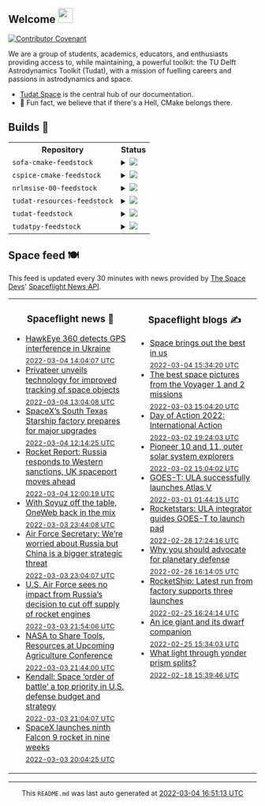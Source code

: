 ## Welcome <img src="https://raw.githubusercontent.com/MartinHeinz/MartinHeinz/master/wave.gif" width="30px">
[![Contributor Covenant](https://img.shields.io/badge/Contributor%20Covenant-2.1-4baaaa.svg?style=for-the-badge)](CODE_OF_CONDUCT.md)

We are a group of students, academics, educators, and enthusiasts providing access to, while maintaining, a powerful toolkit: the TU Delft Astrodynamics Toolkit (Tudat), with a mission of fuelling careers and passions in astrodynamics and space.
- [Tudat Space](https://tudat-space.readthedocs.io/en/latest/) is the central hub of our documentation.
- 🍿 Fun fact, we believe that if there's a Hell, CMake belongs there.

## Builds 🔨
<!-- spaceflight news starts -->
<table>
  <tr>
    <th>Repository</th>
    <th>Status</th>
  </tr>

    
  <tr>
    <td><code>sofa-cmake-feedstock</code></td>
    <td>
      <details>
        <summary>
          <a href="https://dev.azure.com/tudat-team/feedstock-builds/_build/latest?definitionId=&branchName=master">
            <img src="https://dev.azure.com/tudat-team/feedstock-builds/_apis/build/status/feedstock-feedstock?branchName=master">
          </a>
        </summary>
        <table>
          <thead><tr><th>Variant</th><th>Status</th></tr></thead>
          <tbody><tr>
              <td>linux_64</td>
              <td>
                <a href="https://dev.azure.com/tudat-team/feedstock-builds/_build/latest?definitionId=&branchName=master">
                  <img src="https://dev.azure.com/tudat-team/feedstock-builds/_apis/build/status/feedstock-feedstock?branchName=master&jobName=linux&configuration=linux_64_" alt="variant">
                </a>
              </td>
            </tr><tr>
              <td>osx_64</td>
              <td>
                <a href="https://dev.azure.com/tudat-team/feedstock-builds/_build/latest?definitionId=&branchName=master">
                  <img src="https://dev.azure.com/tudat-team/feedstock-builds/_apis/build/status/feedstock-feedstock?branchName=master&jobName=osx&configuration=osx_64_" alt="variant">
                </a>
              </td>
            </tr><tr>
              <td>osx_arm64</td>
              <td>
                <a href="https://dev.azure.com/tudat-team/feedstock-builds/_build/latest?definitionId=&branchName=master">
                  <img src="https://dev.azure.com/tudat-team/feedstock-builds/_apis/build/status/feedstock-feedstock?branchName=master&jobName=osx&configuration=osx_arm64_" alt="variant">
                </a>
              </td>
            </tr><tr>
              <td>win_64</td>
              <td>
                <a href="https://dev.azure.com/tudat-team/feedstock-builds/_build/latest?definitionId=&branchName=master">
                  <img src="https://dev.azure.com/tudat-team/feedstock-builds/_apis/build/status/feedstock-feedstock?branchName=master&jobName=win&configuration=win_64_" alt="variant">
                </a>
              </td>
            </tr>
          </tbody>
        </table>
      </details>
    </td>
  </tr>


    
  <tr>
    <td><code>cspice-cmake-feedstock</code></td>
    <td>
      <details>
        <summary>
          <a href="https://dev.azure.com/tudat-team/feedstock-builds/_build/latest?definitionId=&branchName=master">
            <img src="https://dev.azure.com/tudat-team/feedstock-builds/_apis/build/status/feedstock-feedstock?branchName=master">
          </a>
        </summary>
        <table>
          <thead><tr><th>Variant</th><th>Status</th></tr></thead>
          <tbody><tr>
              <td>linux_64</td>
              <td>
                <a href="https://dev.azure.com/tudat-team/feedstock-builds/_build/latest?definitionId=&branchName=master">
                  <img src="https://dev.azure.com/tudat-team/feedstock-builds/_apis/build/status/feedstock-feedstock?branchName=master&jobName=linux&configuration=linux_64_" alt="variant">
                </a>
              </td>
            </tr><tr>
              <td>osx_64</td>
              <td>
                <a href="https://dev.azure.com/tudat-team/feedstock-builds/_build/latest?definitionId=&branchName=master">
                  <img src="https://dev.azure.com/tudat-team/feedstock-builds/_apis/build/status/feedstock-feedstock?branchName=master&jobName=osx&configuration=osx_64_" alt="variant">
                </a>
              </td>
            </tr><tr>
              <td>osx_arm64</td>
              <td>
                <a href="https://dev.azure.com/tudat-team/feedstock-builds/_build/latest?definitionId=&branchName=master">
                  <img src="https://dev.azure.com/tudat-team/feedstock-builds/_apis/build/status/feedstock-feedstock?branchName=master&jobName=osx&configuration=osx_arm64_" alt="variant">
                </a>
              </td>
            </tr><tr>
              <td>win_64</td>
              <td>
                <a href="https://dev.azure.com/tudat-team/feedstock-builds/_build/latest?definitionId=&branchName=master">
                  <img src="https://dev.azure.com/tudat-team/feedstock-builds/_apis/build/status/feedstock-feedstock?branchName=master&jobName=win&configuration=win_64_" alt="variant">
                </a>
              </td>
            </tr>
          </tbody>
        </table>
      </details>
    </td>
  </tr>


    
  <tr>
    <td><code>nrlmsise-00-feedstock</code></td>
    <td>
      <details>
        <summary>
          <a href="https://dev.azure.com/tudat-team/feedstock-builds/_build/latest?definitionId=&branchName=master">
            <img src="https://dev.azure.com/tudat-team/feedstock-builds/_apis/build/status/feedstock-feedstock?branchName=master">
          </a>
        </summary>
        <table>
          <thead><tr><th>Variant</th><th>Status</th></tr></thead>
          <tbody><tr>
              <td>linux_64</td>
              <td>
                <a href="https://dev.azure.com/tudat-team/feedstock-builds/_build/latest?definitionId=&branchName=master">
                  <img src="https://dev.azure.com/tudat-team/feedstock-builds/_apis/build/status/feedstock-feedstock?branchName=master&jobName=linux&configuration=linux_64_" alt="variant">
                </a>
              </td>
            </tr><tr>
              <td>osx_64</td>
              <td>
                <a href="https://dev.azure.com/tudat-team/feedstock-builds/_build/latest?definitionId=&branchName=master">
                  <img src="https://dev.azure.com/tudat-team/feedstock-builds/_apis/build/status/feedstock-feedstock?branchName=master&jobName=osx&configuration=osx_64_" alt="variant">
                </a>
              </td>
            </tr><tr>
              <td>osx_arm64</td>
              <td>
                <a href="https://dev.azure.com/tudat-team/feedstock-builds/_build/latest?definitionId=&branchName=master">
                  <img src="https://dev.azure.com/tudat-team/feedstock-builds/_apis/build/status/feedstock-feedstock?branchName=master&jobName=osx&configuration=osx_arm64_" alt="variant">
                </a>
              </td>
            </tr><tr>
              <td>win_64</td>
              <td>
                <a href="https://dev.azure.com/tudat-team/feedstock-builds/_build/latest?definitionId=&branchName=master">
                  <img src="https://dev.azure.com/tudat-team/feedstock-builds/_apis/build/status/feedstock-feedstock?branchName=master&jobName=win&configuration=win_64_" alt="variant">
                </a>
              </td>
            </tr>
          </tbody>
        </table>
      </details>
    </td>
  </tr>


    
  <tr>
    <td><code>tudat-resources-feedstock</code></td>
    <td>
      <details>
        <summary>
          <a href="https://dev.azure.com/tudat-team/feedstock-builds/_build/latest?definitionId=&branchName=master">
            <img src="https://dev.azure.com/tudat-team/feedstock-builds/_apis/build/status/feedstock-feedstock?branchName=master">
          </a>
        </summary>
        <table>
          <thead><tr><th>Variant</th><th>Status</th></tr></thead>
          <tbody><tr>
              <td>linux_64</td>
              <td>
                <a href="https://dev.azure.com/tudat-team/feedstock-builds/_build/latest?definitionId=&branchName=master">
                  <img src="https://dev.azure.com/tudat-team/feedstock-builds/_apis/build/status/feedstock-feedstock?branchName=master&jobName=linux&configuration=linux_64_" alt="variant">
                </a>
              </td>
            </tr><tr>
              <td>osx_64</td>
              <td>
                <a href="https://dev.azure.com/tudat-team/feedstock-builds/_build/latest?definitionId=&branchName=master">
                  <img src="https://dev.azure.com/tudat-team/feedstock-builds/_apis/build/status/feedstock-feedstock?branchName=master&jobName=osx&configuration=osx_64_" alt="variant">
                </a>
              </td>
            </tr><tr>
              <td>osx_arm64</td>
              <td>
                <a href="https://dev.azure.com/tudat-team/feedstock-builds/_build/latest?definitionId=&branchName=master">
                  <img src="https://dev.azure.com/tudat-team/feedstock-builds/_apis/build/status/feedstock-feedstock?branchName=master&jobName=osx&configuration=osx_arm64_" alt="variant">
                </a>
              </td>
            </tr><tr>
              <td>win_64</td>
              <td>
                <a href="https://dev.azure.com/tudat-team/feedstock-builds/_build/latest?definitionId=&branchName=master">
                  <img src="https://dev.azure.com/tudat-team/feedstock-builds/_apis/build/status/feedstock-feedstock?branchName=master&jobName=win&configuration=win_64_" alt="variant">
                </a>
              </td>
            </tr>
          </tbody>
        </table>
      </details>
    </td>
  </tr>


    
  <tr>
    <td><code>tudat-feedstock</code></td>
    <td>
      <details>
        <summary>
          <a href="https://dev.azure.com/tudat-team/feedstock-builds/_build/latest?definitionId=2&branchName=master">
            <img src="https://dev.azure.com/tudat-team/feedstock-builds/_apis/build/status/tudat-feedstock?branchName=master">
          </a>
        </summary>
        <table>
          <thead><tr><th>Variant</th><th>Status</th></tr></thead>
          <tbody><tr>
              <td>linux_64</td>
              <td>
                <a href="https://dev.azure.com/tudat-team/feedstock-builds/_build/latest?definitionId=2&branchName=master">
                  <img src="https://dev.azure.com/tudat-team/feedstock-builds/_apis/build/status/tudat-feedstock?branchName=master&jobName=linux&configuration=linux_64_" alt="variant">
                </a>
              </td>
            </tr><tr>
              <td>osx_64</td>
              <td>
                <a href="https://dev.azure.com/tudat-team/feedstock-builds/_build/latest?definitionId=2&branchName=master">
                  <img src="https://dev.azure.com/tudat-team/feedstock-builds/_apis/build/status/tudat-feedstock?branchName=master&jobName=osx&configuration=osx_64_" alt="variant">
                </a>
              </td>
            </tr><tr>
              <td>osx_arm64</td>
              <td>
                <a href="https://dev.azure.com/tudat-team/feedstock-builds/_build/latest?definitionId=2&branchName=master">
                  <img src="https://dev.azure.com/tudat-team/feedstock-builds/_apis/build/status/tudat-feedstock?branchName=master&jobName=osx&configuration=osx_arm64_" alt="variant">
                </a>
              </td>
            </tr><tr>
              <td>win_64</td>
              <td>
                <a href="https://dev.azure.com/tudat-team/feedstock-builds/_build/latest?definitionId=2&branchName=master">
                  <img src="https://dev.azure.com/tudat-team/feedstock-builds/_apis/build/status/tudat-feedstock?branchName=master&jobName=win&configuration=win_64_" alt="variant">
                </a>
              </td>
            </tr>
          </tbody>
        </table>
      </details>
    </td>
  </tr>


    
  <tr>
    <td><code>tudatpy-feedstock</code></td>
    <td>
      <details>
        <summary>
          <a href="https://dev.azure.com/tudat-team/feedstock-builds/_build/latest?definitionId=3&branchName=master">
            <img src="https://dev.azure.com/tudat-team/feedstock-builds/_apis/build/status/tudatpy-feedstock?branchName=master">
          </a>
        </summary>
        <table>
          <thead><tr><th>Variant</th><th>Status</th></tr></thead>
          <tbody><tr>
              <td>linux_64_python3.7.____cpython</td>
              <td>
                <a href="https://dev.azure.com/tudat-team/feedstock-builds/_build/latest?definitionId=3&branchName=master">
                  <img src="https://dev.azure.com/tudat-team/feedstock-builds/_apis/build/status/tudatpy-feedstock?branchName=master&jobName=linux&configuration=linux_64_python3.7.____cpython" alt="variant">
                </a>
              </td>
            </tr><tr>
              <td>linux_64_python3.8.____cpython</td>
              <td>
                <a href="https://dev.azure.com/tudat-team/feedstock-builds/_build/latest?definitionId=3&branchName=master">
                  <img src="https://dev.azure.com/tudat-team/feedstock-builds/_apis/build/status/tudatpy-feedstock?branchName=master&jobName=linux&configuration=linux_64_python3.8.____cpython" alt="variant">
                </a>
              </td>
            </tr><tr>
              <td>linux_64_python3.9.____cpython</td>
              <td>
                <a href="https://dev.azure.com/tudat-team/feedstock-builds/_build/latest?definitionId=3&branchName=master">
                  <img src="https://dev.azure.com/tudat-team/feedstock-builds/_apis/build/status/tudatpy-feedstock?branchName=master&jobName=linux&configuration=linux_64_python3.9.____cpython" alt="variant">
                </a>
              </td>
            </tr><tr>
              <td>osx_64_python3.7.____cpython</td>
              <td>
                <a href="https://dev.azure.com/tudat-team/feedstock-builds/_build/latest?definitionId=3&branchName=master">
                  <img src="https://dev.azure.com/tudat-team/feedstock-builds/_apis/build/status/tudatpy-feedstock?branchName=master&jobName=osx&configuration=osx_64_python3.7.____cpython" alt="variant">
                </a>
              </td>
            </tr><tr>
              <td>osx_64_python3.8.____cpython</td>
              <td>
                <a href="https://dev.azure.com/tudat-team/feedstock-builds/_build/latest?definitionId=3&branchName=master">
                  <img src="https://dev.azure.com/tudat-team/feedstock-builds/_apis/build/status/tudatpy-feedstock?branchName=master&jobName=osx&configuration=osx_64_python3.8.____cpython" alt="variant">
                </a>
              </td>
            </tr><tr>
              <td>osx_64_python3.9.____cpython</td>
              <td>
                <a href="https://dev.azure.com/tudat-team/feedstock-builds/_build/latest?definitionId=3&branchName=master">
                  <img src="https://dev.azure.com/tudat-team/feedstock-builds/_apis/build/status/tudatpy-feedstock?branchName=master&jobName=osx&configuration=osx_64_python3.9.____cpython" alt="variant">
                </a>
              </td>
            </tr><tr>
              <td>osx_arm64_python3.8.____cpython</td>
              <td>
                <a href="https://dev.azure.com/tudat-team/feedstock-builds/_build/latest?definitionId=3&branchName=master">
                  <img src="https://dev.azure.com/tudat-team/feedstock-builds/_apis/build/status/tudatpy-feedstock?branchName=master&jobName=osx&configuration=osx_arm64_python3.8.____cpython" alt="variant">
                </a>
              </td>
            </tr><tr>
              <td>osx_arm64_python3.9.____cpython</td>
              <td>
                <a href="https://dev.azure.com/tudat-team/feedstock-builds/_build/latest?definitionId=3&branchName=master">
                  <img src="https://dev.azure.com/tudat-team/feedstock-builds/_apis/build/status/tudatpy-feedstock?branchName=master&jobName=osx&configuration=osx_arm64_python3.9.____cpython" alt="variant">
                </a>
              </td>
            </tr><tr>
              <td>win_64_python3.7.____cpython</td>
              <td>
                <a href="https://dev.azure.com/tudat-team/feedstock-builds/_build/latest?definitionId=3&branchName=master">
                  <img src="https://dev.azure.com/tudat-team/feedstock-builds/_apis/build/status/tudatpy-feedstock?branchName=master&jobName=win&configuration=win_64_python3.7.____cpython" alt="variant">
                </a>
              </td>
            </tr><tr>
              <td>win_64_python3.8.____cpython</td>
              <td>
                <a href="https://dev.azure.com/tudat-team/feedstock-builds/_build/latest?definitionId=3&branchName=master">
                  <img src="https://dev.azure.com/tudat-team/feedstock-builds/_apis/build/status/tudatpy-feedstock?branchName=master&jobName=win&configuration=win_64_python3.8.____cpython" alt="variant">
                </a>
              </td>
            </tr><tr>
              <td>win_64_python3.9.____cpython</td>
              <td>
                <a href="https://dev.azure.com/tudat-team/feedstock-builds/_build/latest?definitionId=3&branchName=master">
                  <img src="https://dev.azure.com/tudat-team/feedstock-builds/_apis/build/status/tudatpy-feedstock?branchName=master&jobName=win&configuration=win_64_python3.9.____cpython" alt="variant">
                </a>
              </td>
            </tr>
          </tbody>
        </table>
      </details>
    </td>
  </tr>


</table>
<!-- spaceflight news ends -->

## Space feed 🍽️
This feed is updated every 30 minutes with news provided by
[The Space Devs](https://thespacedevs.com/)'
[Spaceflight News API](https://thespacedevs.com/snapi).

<table>
<tr>
<td width="50%" valign="top">

<h3 align="center"> Spaceflight news 📅 </h3>

<!-- spaceflight news starts -->
* [HawkEye 360 detects GPS interference in Ukraine](https://spacenews.com/hawkeye-360-gps-ukr/) <br/> <sub><a href="https://www.timeanddate.com/worldclock/fixedtime.html?iso=20220304T140407">2022-03-04 14:04:07 UTC</a></sub>
* [Privateer unveils technology for improved tracking of space objects](https://spacenews.com/privateer-unveils-technology-for-improved-tracking-of-space-objects/) <br/> <sub><a href="https://www.timeanddate.com/worldclock/fixedtime.html?iso=20220304T130408">2022-03-04 13:04:08 UTC</a></sub>
* [SpaceX’s South Texas Starship factory prepares for major upgrades](https://www.teslarati.com/spacex-starbase-starship-factory-tent-era-over/) <br/> <sub><a href="https://www.timeanddate.com/worldclock/fixedtime.html?iso=20220304T121425">2022-03-04 12:14:25 UTC</a></sub>
* [Rocket Report: Russia responds to Western sanctions, UK spaceport moves ahead](https://arstechnica.com/science/2022/03/rocket-report-russia-responds-to-western-sanctions-uk-spaceport-moves-ahead/) <br/> <sub><a href="https://www.timeanddate.com/worldclock/fixedtime.html?iso=20220304T120019">2022-03-04 12:00:19 UTC</a></sub>
* [With Soyuz off the table, OneWeb back in the mix](https://spacenews.com/with-soyuz-off-the-table-oneweb-back-in-the-mix/) <br/> <sub><a href="https://www.timeanddate.com/worldclock/fixedtime.html?iso=20220303T234408">2022-03-03 23:44:08 UTC</a></sub>
* [Air Force Secretary: We’re worried about Russia but China is a bigger strategic threat](https://spacenews.com/air-force-secretary-were-worried-about-russia-but-china-is-a-bigger-strategic-threat/) <br/> <sub><a href="https://www.timeanddate.com/worldclock/fixedtime.html?iso=20220303T230407">2022-03-03 23:04:07 UTC</a></sub>
* [U.S. Air Force sees no impact from Russia’s decision to cut off supply of rocket engines](https://spacenews.com/u-s-air-force-sees-no-impact-from-russias-decision-to-cut-off-supply-of-rocket-engines/) <br/> <sub><a href="https://www.timeanddate.com/worldclock/fixedtime.html?iso=20220303T215406">2022-03-03 21:54:06 UTC</a></sub>
* [NASA to Share Tools, Resources at Upcoming Agriculture Conference](http://www.nasa.gov/press-release/nasa-to-share-tools-resources-at-upcoming-agriculture-conference) <br/> <sub><a href="https://www.timeanddate.com/worldclock/fixedtime.html?iso=20220303T214400">2022-03-03 21:44:00 UTC</a></sub>
* [Kendall: Space ‘order of battle’ a top priority in U.S. defense budget and strategy](https://spacenews.com/kendall-space-order-of-battle-a-top-priority-in-u-s-defense-budget-and-strategy/) <br/> <sub><a href="https://www.timeanddate.com/worldclock/fixedtime.html?iso=20220303T210407">2022-03-03 21:04:07 UTC</a></sub>
* [SpaceX launches ninth Falcon 9 rocket in nine weeks](https://www.teslarati.com/spacex-nine-launches-nine-weeks-2022/) <br/> <sub><a href="https://www.timeanddate.com/worldclock/fixedtime.html?iso=20220303T200425">2022-03-03 20:04:25 UTC</a></sub>

<!-- spaceflight news ends -->

</td>

<td width="50%" valign="top">

<h3 align="center"> Spaceflight blogs ✍️ </h3>

<!-- spaceflight blogs starts -->
* [Space brings out the best in us](https://www.planetary.org/the-downlink/space-brings-out-the-best-in-us) <br/> <sub><a href="https://www.timeanddate.com/worldclock/fixedtime.html?iso=20220304T153420">2022-03-04 15:34:20 UTC</a></sub>
* [The best space pictures from the Voyager 1 and 2 missions](https://www.planetary.org/articles/best-space-pictures-nasa-voyager-missions) <br/> <sub><a href="https://www.timeanddate.com/worldclock/fixedtime.html?iso=20220303T150420">2022-03-03 15:04:20 UTC</a></sub>
* [Day of Action 2022: International Action](https://www.planetary.org/advocacy/day-of-action-2022-international-action) <br/> <sub><a href="https://www.timeanddate.com/worldclock/fixedtime.html?iso=20220302T192403">2022-03-02 19:24:03 UTC</a></sub>
* [Pioneer 10 and 11, outer solar system explorers](https://www.planetary.org/space-missions/pioneer) <br/> <sub><a href="https://www.timeanddate.com/worldclock/fixedtime.html?iso=20220302T150402">2022-03-02 15:04:02 UTC</a></sub>
* [GOES-T: ULA successfully launches Atlas V](https://blog.ulalaunch.com/blog/sbirs-geo-flight-5-ula-successfully-launches-atlas-v-0-0-0-0-0) <br/> <sub><a href="https://www.timeanddate.com/worldclock/fixedtime.html?iso=20220301T014415">2022-03-01 01:44:15 UTC</a></sub>
* [Rocketstars: ULA integrator guides GOES-T to launch pad](https://blog.ulalaunch.com/blog/rocketstars-ula-integrator-guides-goes-t-to-launch-pad) <br/> <sub><a href="https://www.timeanddate.com/worldclock/fixedtime.html?iso=20220228T172416">2022-02-28 17:24:16 UTC</a></sub>
* [Why you should advocate for planetary defense](https://www.planetary.org/articles/why-you-should-advocate-for-planetary-defense) <br/> <sub><a href="https://www.timeanddate.com/worldclock/fixedtime.html?iso=20220228T161405">2022-02-28 16:14:05 UTC</a></sub>
* [RocketShip: Latest run from factory supports three launches](https://blog.ulalaunch.com/blog/rocketship-latest-run-from-factory-supports-three-launches) <br/> <sub><a href="https://www.timeanddate.com/worldclock/fixedtime.html?iso=20220225T162414">2022-02-25 16:24:14 UTC</a></sub>
* [An ice giant and its dwarf companion](https://www.planetary.org/the-downlink/an-ice-giant-and-its-dwarf-companion) <br/> <sub><a href="https://www.timeanddate.com/worldclock/fixedtime.html?iso=20220225T153403">2022-02-25 15:34:03 UTC</a></sub>
* [What light through yonder prism splits?](https://www.planetary.org/the-downlink/what-light-through-yonder-prism-splits) <br/> <sub><a href="https://www.timeanddate.com/worldclock/fixedtime.html?iso=20220218T153946">2022-02-18 15:39:46 UTC</a></sub>

<!-- spaceflight blogs ends -->

</td>

</tr>

</table>


<hr>
  <div align="center">
  This <code>README.md</code> was last auto generated at <a href="https://www.timeanddate.com/worldclock/fixedtime.html?iso=20220304T165113">2022-03-04 16:51:13 UTC</a>
  <br>
  <!-- <a href="https://medium.com/@g.h.garrett" target="_blank">Learn to add space launches to your profile here!</a> -->
</div>
